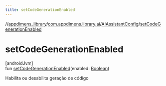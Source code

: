 ```yaml
---
title: setCodeGenerationEnabled
---
```

//[appdimens_library](../../../index.html)/[com.appdimens.library.ai](../index.html)/[AIAssistantConfig](index.html)/[setCodeGenerationEnabled](set-code-generation-enabled.html)



# setCodeGenerationEnabled



[androidJvm]\
fun [setCodeGenerationEnabled](set-code-generation-enabled.html)(enabled: [Boolean](https://kotlinlang.org/api/core/kotlin-stdlib/kotlin/-boolean/index.html))



Habilita ou desabilita geração de código



